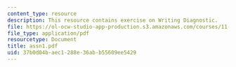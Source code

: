 ```yaml
---
content_type: resource
description: This resource contains exercise on Writing Diagnostic.
file: https://ol-ocw-studio-app-production.s3.amazonaws.com/courses/11-201-gateway-planning-action-fall-2005/37b0d04baec1288e36abb55609ee5429_assn1.pdf
file_type: application/pdf
resourcetype: Document
title: assn1.pdf
uid: 37b0d04b-aec1-288e-36ab-b55609ee5429
---
```

